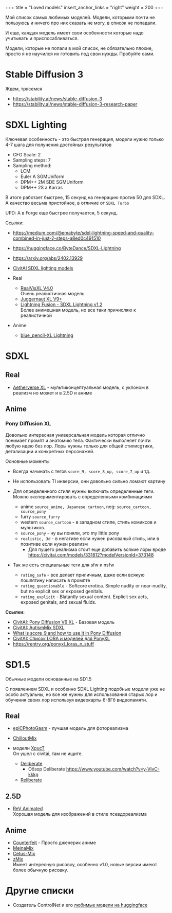 +++
title = "Loved models"
insert_anchor_links = "right"
weight = 200
+++

Мой список самых любимых моделей. 
Модели, которыми почти не пользуюсь и ничего про них сказать не могу, в список не попадали.

И еще, каждая модель имеет свои особенности которые надо учитывать и приспосабливаться. 

Модели, которые не попали в мой список, не обязательно плохие, просто я не научился их готовить под свои нужды. 
Пробуйте сами.

# Stable Diffusion 3

Ждем, трясемся

* https://stability.ai/news/stable-diffusion-3
* https://stability.ai/news/stable-diffusion-3-research-paper

# SDXL Lighting

Ключевая особенность - это быстрая генерация, модели нужно только 4-7 шага для получения достойных результатов

* CFG Scale: 2
* Sampling steps: 7
* Sampling method: 
  * LCM
  * Euler A SGMUniform
  * DPM++ 2M SDE SGMUniform
  * DPM++ 2S a Karras

В итоге работает быстрее, 15 секунд на генерацию против 50 для SDXL. А качество весьма пристойное, в отличие от `SDXL Turbo`

UPD: А в Forge еще быстрее получается, 5 секунд.

Ссылки: 

* https://medium.com/@emabyte/sdxl-lightning-speed-and-quality-combined-in-just-2-steps-a8ed0c491510
* https://huggingface.co/ByteDance/SDXL-Lightning
* https://arxiv.org/abs/2402.13929
* [CivitAI SDXL lighting models](https://civitai.com/search/models?baseModel=SDXL%20Lightning&sortBy=models_v5)


* Real
  * [RealVisXL V4.0](https://civitai.com/models/139562/realvisxl-v40) \
    Очень реалистичная модель
  * [Juggernaut XL V9+](https://civitai.com/models/133005/juggernaut-xl) 
  * [Lightning Fusion - SDXL Lightning v1.2](https://civitai.com/models/317816?modelVersionId=372560) \
    Более анимешная модель, но все таки причисляю к реалистичной   
* Anime 
  * [blue_pencil-XL Lightning](https://civitai.com/models/202108/bluepencil-xl-lcm-lightning?modelVersionId=369896)


# SDXL

## Real

* [Aetherverse XL](https://civitai.com/models/308337/aetherverse-xl) - мультиконцептуальная модель, с уклоном в реализм но может и в 2.5D и аниме

## Anime

### Pony Diffusion XL

Довольно интересная универсальная модель которая отлично понимает промпт и анатомию тела. 
Фактически выполняет почти любую идею без лор. 
Лоры нужны только для общей стилисgтики, детализации и конкретных персонажей.

Основные моменты
* Всегда начинать с тегов `score_9, score_8_up, score_7_up` и тд.
* Не использовать TI инверсии, они довольно сильно ломают картину

* Для определенного стиля нужны включать определенные теги. Можно экспериментировать с определенными комбинациями
    * anime `source_anime, Japanese cartoon`, neg: `source_cartoon, source_pony`
    * furry `source_furry`
    * western `source_cartoon` - в западном стиле, стиль комиксов и мультиков.
    * `source_pony` - ну вы поняли, это my little pony
    * `realistic, 3d` - в негативе если нужен рисованый стиль, или в позитиве если нужен реализм
      * Для пущего реализма стоит еще добавить всякие лоры вроде https://civitai.com/models/331812?modelVersionId=373148
* Так же есть специальные теги для sfw и nsfw
  * `rating_safe` - все делает приличным, даже если всякую пошлятину написать в промпте
  * `rating_questionable` - Softcore erotica. Simple nudity or near-nudity, but no explicit sex or exposed genitals.
  * `rating_explicit` - Blatantly sexual content. Explicit sex acts, exposed genitals, and sexual fluids.

**Ссылки:**

* [CivitAI: Pony Diffusion V6 XL](https://civitai.com/models/257749/pony-diffusion-v6-xl) - Базовая модель
* [CivitAI: AutismMix SDXL](https://civitai.com/models/288584/autismmix-sdxl) 
* [What is score_9 and how to use it in Pony Diffusion](https://civitai.com/articles/4248)
* [CivitAI: Список LORA и моделей для PonyXL](https://civitai.com/search/models?baseModel=Pony&sortBy=models_v5)
* https://rentry.org/ponyxl_loras_n_stuff


# SD1.5

Обычные модели основанные на SD1.5

С появлением SDXL и особенно SDXL Lighting подобные модели уже не особо актуальны, 
но все же нужны для использования старых лор и обучения своих лор используя видеокарты 6-8Гб видеопамяти.

## Real

* [epiCPhotoGasm](https://civitai.com/models/132632) - лучшая модель для фотореализма
* [ChilloutMix](https://civitai.com/models/6424/chilloutmix)
* модели [XpucT](https://www.youtube.com/@XpucT)\
  Он ушел с civitai, там не ищите.
  
  * [Deliberate](https://huggingface.co/XpucT/Deliberate/tree/main)
    * Обзор Deliberate https://www.youtube.com/watch?v=y-VIvC-kkkg
  * [Reliberate](https://huggingface.co/XpucT/Reliberate/tree/main) 
  


## 2.5D

* [ReV Animated](https://civitai.com/models/7371/rev-animated) \
  Хорошая модель для изображений в стиле псевдореализма

## Anime

* [Counterfeit](https://civitai.com/models/4468/counterfeit-v30) - Просто дженерик аниме
* [MeinaMix](https://civitai.com/models/7240/meinamix) 
* [Cetus-Mix](https://civitai.com/models/6755/cetus-mix)
* [zMix](https://civitai.com/models/45066?modelVersionId=49680) \
  Имеет интересную рисовку, особенно v1.0, новые версии имеют более обычную рисовку.

<!--
### NSFW 

* [Coconut furry mix 2](https://civitai.com/models/150116/coconut-furry-mix-2)
* [Pineapple anime mix](https://civitai.com/models/190067/pineapple-anime-mix)

-->

# Другие списки

* Создатель ControlNet и его [любимые модели на huggingface](https://huggingface.co/lllyasviel/fav_models/tree/main/fav)